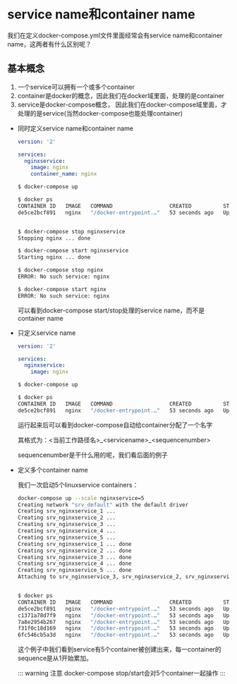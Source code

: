 # service name和container name

我们在定义docker-compose.yml文件里面经常会有service name和container name，这两者有什么区别呢？

## 基本概念

1. 一个service可以拥有一个或多个container
2. container是docker的概念，因此我们在docker域里面，处理的是container
3. service是docker-compose概念， 因此我们在docker-compose域里面，才处理的是service(当然docker-compose也能处理container)

* 同时定义service name和container name

  ```yml
  version: '2'

  services:
    nginxservice:
      image: nginx
      container_name: nginx
  ```

  ```bash
  $ docker-compose up

  $ docker ps
  CONTAINER ID   IMAGE   COMMAND                  CREATED          STATUS         PORTS    NAMES
  de5ce2bcf891   nginx   "/docker-entrypoint.…"   53 seconds ago   Up 5 seconds   80/tcp   nginx


  $ docker-compose stop nginxservice
  Stopping nginx ... done

  $ docker-compose start nginxservice
  Starting nginx ... done

  $ docker-compose stop nginx
  ERROR: No such service: nginx

  $ docker-compose start nginx
  ERROR: No such service: nginx
  ```

  可以看到docker-compose start/stop处理的service name，而不是container name

* 只定义service name

  ```yml
  version: '2'

  services:
    nginxservice:
      image: nginx
  ```

  ```bash
  $ docker-compose up

  $ docker ps
  CONTAINER ID   IMAGE   COMMAND                  CREATED          STATUS         PORTS    NAMES
  de5ce2bcf891   nginx   "/docker-entrypoint.…"   53 seconds ago   Up 5 seconds   80/tcp   srv_nginxservice_1
  ```

  运行起来后可以看到docker-compose自动给container分配了一个名字

  其格式为：<当前工作路径名>\_&lt;servicename&gt;_&lt;sequencenumber&gt;

  sequencenumber是干什么用的呢，我们看后面的例子

* 定义多个container name

  我们一次启动5个linuxservice containers：

  ```bash
  docker-compose up --scale nginxservice=5
  Creating network "srv_default" with the default driver
  Creating srv_nginxservice_1 ...
  Creating srv_nginxservice_2 ...
  Creating srv_nginxservice_3 ...
  Creating srv_nginxservice_4 ...
  Creating srv_nginxservice_5 ...
  Creating srv_nginxservice_1 ... done
  Creating srv_nginxservice_2 ... done
  Creating srv_nginxservice_3 ... done
  Creating srv_nginxservice_4 ... done
  Creating srv_nginxservice_5 ... done
  Attaching to srv_nginxservice_3, srv_nginxservice_2, srv_nginxservice_4, srv_nginxservice_1, srv_nginxservice_5


  $ docker ps
  CONTAINER ID   IMAGE   COMMAND                  CREATED          STATUS         PORTS    NAMES
  de5ce2bcf891   nginx   "/docker-entrypoint.…"   53 seconds ago   Up 5 seconds   80/tcp   srv_nginxservice_1
  c1371a78d7f9   nginx   "/docker-entrypoint.…"   53 seconds ago   Up 5 seconds   80/tcp   srv_nginxservice_2
  7a8e2954b267   nginx   "/docker-entrypoint.…"   53 seconds ago   Up 5 seconds   80/tcp   srv_nginxservice_3
  f31f0c18d169   nginx   "/docker-entrypoint.…"   53 seconds ago   Up 5 seconds   80/tcp   srv_nginxservice_4
  6fc546cb5a3d   nginx   "/docker-entrypoint.…"   53 seconds ago   Up 5 seconds   80/tcp   srv_nginxservice_5
  ```

  这个例子中我们看到service有5个container被创建出来，每一container的sequence是从1开始累加。

  ::: warning 注意
  docker-compose stop/start会对5个container一起操作
  :::
